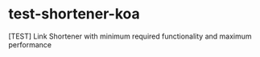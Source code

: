 # test-shortener-koa
[TEST] Link Shortener with minimum required functionality and maximum performance

